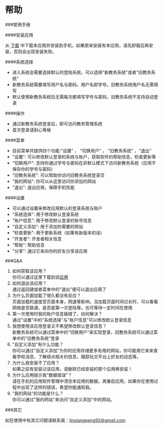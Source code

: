 ﻿帮助
==================

###使用手册

####安装应用

从 [下载](http://davidloman.net/project/jwcglxt/download.html) 中下载本应用并安装到手机，如果原来安装有本应用，请先卸载后再安装，否则会出现安装失败。

####系统选择

*   进入系统会需要选择默认的登陆系统，可以选择"新教务系统"或者"旧教务系统"
*   新教务系统需要填写用户名与密码。用户名即学号。旧教务系统用户名无需填写
*   默认使用新教务系统后无需每次都填写学号与密码，旧教务系统不支持自动登录

####操作

*   通过新教务系统登录后，即可访问教务管理系统
*   首次登录请耐心等候

####菜单

*   目前菜单共提供四个功能:"设置" ， "切换用户" ， "旧教务系统" ，"退出"
*   "设置": 可以修改默认登录的系统与账户，获取软件的帮助信息，检查更新等
*   "切换用户": 支持你通过学号与密码在非默认模式下访问新教务系统（应用不保存你的学号与密码）
*   "旧教务系统": 可以帮助你访问旧教务系统登录页
*   "我的网站": 你可以从这里访问你添加的网站
*   "退出": 退出应用，保障手机性能

####设置

*   可以通过设置来修改应用默认的登录系统与账户    
*   "系统选择": 用于修改默认登录系统
*   "账户信息": 用于修改默认登录的账号信息
*   "自定义添加": 用于添加你需要的网站
*   "检查更新": 用于更新系统（如果有新版本的话）
*   "开发者": 开发者相关信息
*   "帮助": 帮助信息
*   "分享": 通过它来向你的好友分享该应用

###Q&A
1. 如何获取该应用？  <br/>
你可以通过这里下载到该[应用](http://davidloman.net/project/jwcglxt/download.html) 
2. 如何退出该应用？  <br/>
通过返回键或者菜单中的"退出"便可以退出应用了   
3. 为什么页面加载了很久都没有反应？  <br/>
页面加载的速度受页面本身，网速等影响，当加载页面时间过长时，可以看看网络是否联通，是否是第一次登陆等。也可等待一定时间在使用
4. 第一次使用时我的账户信息输错了，如何解决？  <br/>
通过"设置"中的"系统选择"与"账户信息"可以修改默认登录信息
5. 我想使用该应用登录又不希望修改默认登录信息？  <br/>
新教务系统可以通过菜单中的"切换用户"来实现登录，旧教务系统可以通过菜单中的"旧教务系统"登录
6. "自定义添加"有什么功能？  <br/>
你可以通过"自定义添加"为你的应用存储更多有用的网站，你可能用它来来查看学校消息，了解绩点相关的信息，跟踪社交平台上好友的动态等。
7. 为什么我安装不了应用？  <br/>
如果之前有安装过该应用，请删除已经安装的那个应用再安装！
8. 为什么应用提示我"数据错误"？  <br/>
请在手机的应用软件管理中清空本应用的数据，再重启应用，如果你在使用过程中出现了这样的错误，希望你能通知我。
9.  "我的网站"的功能是什么？      
你可以通过"我的网站"来访问"自定义添加"中的网站。

###其它

如在使用中有其它问题请联系我：linxiangpeng92@gmail.com